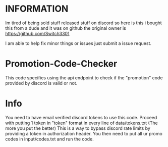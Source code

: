 # INFORMATION
Im tired of being sold stuff released stuff on discord so here is this i bought this from a dude and it was on github the original owner is https://github.com/Switch3301 

I am able to help fix minor things or issues just submit a issue request.

# Promotion-Code-Checker
This code specifies using the api endpoint to check if the "promotion" code provided by discord is valid or not.

# Info 

You need to have email verified discord tokens to use this code.
Proceed with putting 1 token in "token" format in every line of data/tokens.txt (The more you put the better)
This is a way to bypass discord rate limits by providing a token in authorization header.
You then need to put all ur promo codes in input/codes.txt and run the code.

